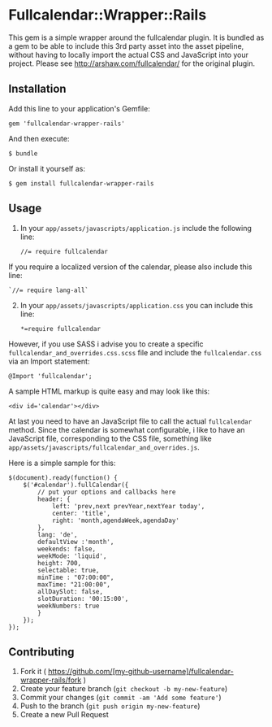 # Fullcalendar::Wrapper::Rails

This gem is a simple wrapper around the fullcalendar plugin.
It is bundled as a gem to be able to include this 3rd party asset into the asset pipeline, without having to locally import the actual CSS and JavaScript into your project.
Please see http://arshaw.com/fullcalendar/ for the original plugin.

## Installation

Add this line to your application's Gemfile:

    gem 'fullcalendar-wrapper-rails'

And then execute:

    $ bundle

Or install it yourself as:

    $ gem install fullcalendar-wrapper-rails

## Usage

1. In your `app/assets/javascripts/application.js` include the following line:

    `//= require fullcalendar`
	
If you require a localized version of the calendar, please also include this line:

	`//= require lang-all`

2. In your `app/assets/javascripts/application.css` you can include this line:
    
    `*=require fullcalendar`

However, if you use SASS i advise you to create a specific `fullcalendar_and_overrides.css.scss` file
and include the `fullcalendar.css` via an Import statement:
    
    @Import 'fullcalendar';
    
A sample HTML markup is quite easy and may look like this:

    <div id='calendar'></div>

At last you need to have an JavaScript file to call the actual `fullcalendar` method.
Since the calendar is somewhat configurable, i like to have an JavaScript file, corresponding to the CSS file, something like `app/assets/javascripts/fullcalendar_and_overrides.js`.

Here is a simple sample for this:

	$(document).ready(function() {
		$('#calendar').fullCalendar({
			// put your options and callbacks here
			header: {
				left: 'prev,next prevYear,nextYear today',
				center: 'title',
				right: 'month,agendaWeek,agendaDay'
			},
			lang: 'de',
			defaultView :'month',
			weekends: false,
			weekMode: 'liquid',
			height: 700,
			selectable: true,
			minTime : "07:00:00",
			maxTime: "21:00:00",
			allDaySlot: false,
			slotDuration: '00:15:00',
			weekNumbers: true
			}
		});
	});

## Contributing

1. Fork it ( https://github.com/[my-github-username]/fullcalendar-wrapper-rails/fork )
2. Create your feature branch (`git checkout -b my-new-feature`)
3. Commit your changes (`git commit -am 'Add some feature'`)
4. Push to the branch (`git push origin my-new-feature`)
5. Create a new Pull Request
